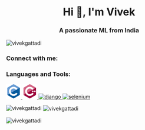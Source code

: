 <h1 align="center">Hi 👋, I'm Vivek</h1>
<h3 align="center">A passionate ML from India</h3>

<p align="left"> <img src="https://komarev.com/ghpvc/?username=vivekgattadi&label=Profile%20views&color=0e75b6&style=flat" alt="vivekgattadi" /> </p>

<h3 align="left">Connect with me:</h3>
<p align="left">
</p>

<h3 align="left">Languages and Tools:</h3>
<p align="left"> <a href="https://www.cprogramming.com/" target="_blank" rel="noreferrer"> <img src="https://raw.githubusercontent.com/devicons/devicon/master/icons/c/c-original.svg" alt="c" width="40" height="40"/> </a> <a href="https://www.w3schools.com/cpp/" target="_blank" rel="noreferrer"> <img src="https://raw.githubusercontent.com/devicons/devicon/master/icons/cplusplus/cplusplus-original.svg" alt="cplusplus" width="40" height="40"/> </a> <a href="https://www.djangoproject.com/" target="_blank" rel="noreferrer"> <img src="https://cdn.worldvectorlogo.com/logos/django.svg" alt="django" width="40" height="40"/> </a> <a href="https://www.selenium.dev" target="_blank" rel="noreferrer"> <img src="https://raw.githubusercontent.com/detain/svg-logos/780f25886640cef088af994181646db2f6b1a3f8/svg/selenium-logo.svg" alt="selenium" width="40" height="40"/> </a> </p>

<p><img align="left" src="https://github-readme-stats.vercel.app/api/top-langs?username=vivekgattadi&show_icons=true&locale=en&layout=compact" alt="vivekgattadi" /></p>

<p>&nbsp;<img align="center" src="https://github-readme-stats.vercel.app/api?username=vivekgattadi&show_icons=true&locale=en" alt="vivekgattadi" /></p>

<p><img align="center" src="https://github-readme-streak-stats.herokuapp.com/?user=vivekgattadi&" alt="vivekgattadi" /></p>
